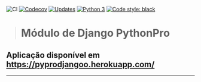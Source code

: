 ![CI](https://github.com/Pbezerra-dev/pythonprodjango/workflows/CI/badge.svg)
[![Codecov](https://codecov.io/gh/Pbezerra-dev/pythonprodjango/branch/master/graph/badge.svg)](https://codecov.io/gh/Pbezerra-dev/pythonprodjango)
[![Updates](https://pyup.io/repos/github/Pbezerra-dev/pythonprodjango/shield.svg)](https://pyup.io/repos/github/Pbezerra-dev/pythonprodjango/)
[![Python 3](https://pyup.io/repos/github/Pbezerra-dev/pythonprodjango/python-3-shield.svg)](https://pyup.io/repos/github/Pbezerra-dev/pythonprodjango/)
[![Code style: black](https://img.shields.io/badge/code%20style-black-000000.svg)](https://github.com/psf/black)


># Módulo de Django PythonPro

## Aplicação disponível em https://pyprodjangoo.herokuapp.com/

---
